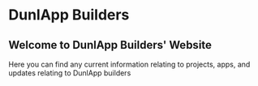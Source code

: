 # DunlApp Builders

## Welcome to DunlApp Builders' Website

Here you can find any current information relating to projects, apps, and updates relating to DunlApp builders
